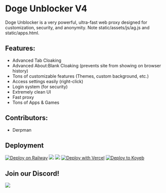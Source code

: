 # Doge Unblocker V4
Doge Unblocker is a very powerful, ultra-fast web proxy designed for customization, security, and anonymity. Note static/assets/js/ag.js and static/apps.html.
## Features:
- Advanced Tab Cloaking
- Advanced About:Blank Cloaking (prevents site from showing on browser history)
- Tons of customizable features (Themes, custom background, etc.)
- Access settings easily (right-click)
- Login system (for security)
- Extremely clean UI
- Fast proxy
- Tons of Apps & Games
## Contributors:
- Derpman
## Deployment
[![Deploy on Railway](https://binbashbanana.github.io/deploy-buttons/buttons/remade/railway.svg)](https://railway.app/template/h7StcI?referralCode=u82tqg)
<a href="https://render.com/deploy?repo=https://github.com/dogenetwork/doge-unblocker">
<img src="https://raw.githubusercontent.com/BinBashBanana/deploy-buttons/main/buttons/remade/render.svg"></img></a>
<a href="https://app.cyclic.sh/api/app/deploy/dogenetwork/v4">
<img src="https://camo.githubusercontent.com/607221ca4be547dd929fca7c997a93dfaf1f7b06a1baacaf25b44cf5405c9f91/68747470733a2f2f62696e6261736862616e616e612e6769746875622e696f2f6465706c6f792d627574746f6e732f627574746f6e732f72656d6164652f6379636c69632e737667"></img></a>
[![Deploy with Vercel](https://binbashbanana.github.io/deploy-buttons/buttons/remade/vercel.svg)](https://vercel.com/new/clone?repositoryurl=https://github.com/dogenetwork/v4)
[![Deploy to Koyeb](https://binbashbanana.github.io/deploy-buttons/buttons/remade/koyeb.svg)](https://app.koyeb.com/deploy?type=git&repository=github.com/dogenetwork/v4)

## Join our Discord!
<a href="https://discord.gg/3Cr6u2TnQe" target="new">
<img src="https://camo.githubusercontent.com/895cccd66886e1fb7bc7f1e14edbb0f30d8c7a88233f276e99647303d372ff81/68747470733a2f2f696e7669646765742e737769746368626c6164652e78797a2f735750484364784350553f7468656d653d6461726b"></a>
